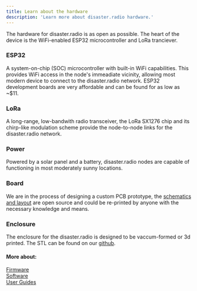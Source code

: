```yaml
---
title: Learn about the hardware
description: 'Learn more about disaster.radio hardware.'
---
```


The hardware for disaster.radio is as open as possible. The heart of the device is the WiFi-enabled ESP32 microcontroller and LoRa tranciever.   

### ESP32
A system-on-chip (SOC) microcontroller with built-in WiFi capabilities. This provides WiFi access in the node's immeadiate vicinity, allowing most modern device to connect to the disaster.radio network. ESP32 development boards are very affordable and can be found for as low as ~$11.

### LoRa
A long-range, low-bandwith radio transceiver, the LoRa SX1276 chip and its chirp-like modulation scheme provide the node-to-node links for the disaster.radio network.

### Power
Powered by a solar panel and a battery, disaster.radio nodes are capable of functioning in most moderately sunny locations.

### Board
We are in the process of designing a custom PCB prototype, the [schematics and layout](https://github.com/sudomesh/disaster-radio/tree/master/hardware) are open source and could be re-printed by anyone with the necessary knowledge and means.

### Enclosure
The enclosure for the disaster.radio is designed to be vaccum-formed or 3d printed. The STL can be found on our [github](https://github.com/sudomesh/disaster-radio/blob/master/enclosure/disaster_radio_enclosure.stl). 


#### More about:  
[Firmware](/learn/firmware)  
[Software](/learn/software)   
[User Guides](/learn/user-guides)  
